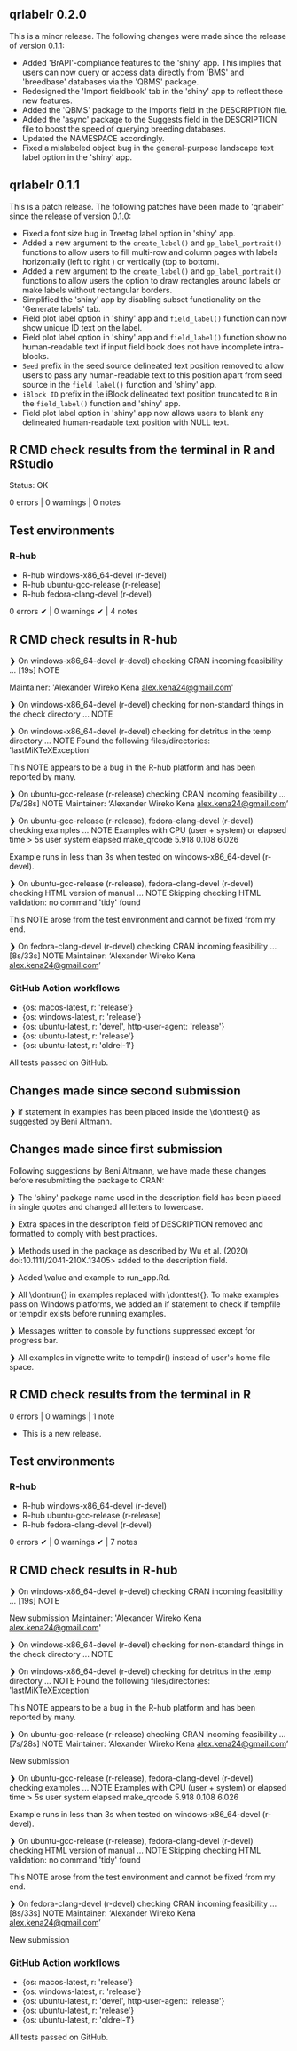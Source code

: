 ## qrlabelr 0.2.0
This is a minor release. The following changes were made since the release of version 0.1.1:
* Added 'BrAPI'-compliance features to the 'shiny' app. This implies that users can now query or access data directly from 'BMS' and 'breedbase' databases via the 'QBMS' package.
* Redesigned the 'Import fieldbook' tab in the 'shiny' app to reflect these new features.
* Added the 'QBMS' package to the Imports field in the DESCRIPTION file.
* Added the 'async' package to the Suggests field in the DESCRIPTION file to boost the speed of querying breeding databases.
* Updated the NAMESPACE accordingly.
* Fixed a mislabeled object bug in the general-purpose landscape text label option in the 'shiny' app.

## qrlabelr 0.1.1
This is a patch release. The following patches have been made to 'qrlabelr' since the release of version 0.1.0:
* Fixed a font size bug in Treetag label option in 'shiny' app.
* Added a new argument to the `create_label()` and `gp_label_portrait()` functions to allow users to fill multi-row and column pages with labels horizontally (left to right ) or vertically (top to bottom).
* Added a new argument to the `create_label()` and `gp_label_portrait()` functions to allow users the option to draw rectangles around labels or make labels without rectangular borders.
* Simplified the 'shiny' app by disabling subset functionality on the 'Generate labels' tab.
* Field plot label option in 'shiny' app and `field_label()` function can now show unique ID text on the label.
* Field plot label option in 'shiny' app and `field_label()` function show no human-readable text if input field book does not have incomplete intra-blocks.
* `Seed` prefix in the seed source delineated text position removed to allow users to pass any human-readable text to this position apart from seed source in the `field_label()` function and 'shiny' app.
* `iBlock ID` prefix in the iBlock delineated text position truncated to `B` in the `field_label()` function and 'shiny' app.
* Field plot label option in 'shiny' app now allows users to blank any delineated human-readable text position with NULL text.

## R CMD check results from the terminal in R and RStudio

Status: OK

0 errors | 0 warnings | 0 notes


## Test environments
### R-hub
- R-hub windows-x86_64-devel (r-devel)
- R-hub ubuntu-gcc-release (r-release)
- R-hub fedora-clang-devel (r-devel)

0 errors ✔ | 0 warnings ✔ | 4 notes 

## R CMD check results in R-hub
❯ On windows-x86_64-devel (r-devel)
  checking CRAN incoming feasibility ... [19s] NOTE
  
  Maintainer: 'Alexander Wireko Kena <alex.kena24@gmail.com>'

❯ On windows-x86_64-devel (r-devel)
  checking for non-standard things in the check directory ... NOTE

❯ On windows-x86_64-devel (r-devel)
  checking for detritus in the temp directory ... NOTE
  Found the following files/directories:
    'lastMiKTeXException'
    
This NOTE appears to be a bug in the R-hub platform and has been reported by many.

❯ On ubuntu-gcc-release (r-release)
  checking CRAN incoming feasibility ... [7s/28s] NOTE
  Maintainer: ‘Alexander Wireko Kena <alex.kena24@gmail.com>’
  

❯ On ubuntu-gcc-release (r-release), fedora-clang-devel (r-devel)
  checking examples ... NOTE
  Examples with CPU (user + system) or elapsed time > 5s
               user system elapsed
  make_qrcode 5.918  0.108   6.026
  
  Example runs in less than 3s when tested on windows-x86_64-devel (r-devel).

❯ On ubuntu-gcc-release (r-release), fedora-clang-devel (r-devel)
  checking HTML version of manual ... NOTE
  Skipping checking HTML validation: no command 'tidy' found
  
  This NOTE arose from the test environment and cannot be fixed from my end.

❯ On fedora-clang-devel (r-devel)
  checking CRAN incoming feasibility ... [8s/33s] NOTE
  Maintainer: ‘Alexander Wireko Kena <alex.kena24@gmail.com>’
  
### GitHub Action workflows
- {os: macos-latest,   r: 'release'}
- {os: windows-latest, r: 'release'}
- {os: ubuntu-latest,   r: 'devel', http-user-agent: 'release'}
- {os: ubuntu-latest,   r: 'release'}
- {os: ubuntu-latest,   r: 'oldrel-1'}

All tests passed on GitHub.


## Changes made since second submission
❯ if statement in examples has been placed inside the \donttest{} as suggested by Beni Altmann.

## Changes made since first submission
Following suggestions by Beni Altmann, we have made these changes before resubmitting the package to CRAN:

❯ The 'shiny' package name used in the description field has been placed in single   quotes and changed all letters to lowercase. 

❯ Extra spaces in the description field of DESCRIPTION removed and formatted to     comply with best practices.
  
❯ Methods used in the package as described by Wu et al. (2020)                      doi:10.1111/2041-210X.13405> added to the description field.
  
❯ Added \value and example to run_app.Rd. 

❯ All \dontrun{} in examples replaced with \donttest{}. To make examples pass on    Windows platforms, we added an if statement to check if tempfile or tempdir       exists before running examples. 

❯ Messages written to console by functions suppressed except for progress bar.

❯ All examples in vignette write to tempdir() instead of user's home file space.


## R CMD check results from the terminal in R 

0 errors | 0 warnings | 1 note

* This is a new release.

## Test environments
### R-hub
- R-hub windows-x86_64-devel (r-devel)
- R-hub ubuntu-gcc-release (r-release)
- R-hub fedora-clang-devel (r-devel)

0 errors ✔ | 0 warnings ✔ | 7 notes 

## R CMD check results in R-hub
❯ On windows-x86_64-devel (r-devel)
  checking CRAN incoming feasibility ... [19s] NOTE
  
  New submission
  Maintainer: 'Alexander Wireko Kena <alex.kena24@gmail.com>'

❯ On windows-x86_64-devel (r-devel)
  checking for non-standard things in the check directory ... NOTE

❯ On windows-x86_64-devel (r-devel)
  checking for detritus in the temp directory ... NOTE
  Found the following files/directories:
    'lastMiKTeXException'
    
This NOTE appears to be a bug in the R-hub platform and has been reported by many.

❯ On ubuntu-gcc-release (r-release)
  checking CRAN incoming feasibility ... [7s/28s] NOTE
  Maintainer: ‘Alexander Wireko Kena <alex.kena24@gmail.com>’
  
  New submission

❯ On ubuntu-gcc-release (r-release), fedora-clang-devel (r-devel)
  checking examples ... NOTE
  Examples with CPU (user + system) or elapsed time > 5s
               user system elapsed
  make_qrcode 5.918  0.108   6.026
  
  Example runs in less than 3s when tested on windows-x86_64-devel (r-devel).

❯ On ubuntu-gcc-release (r-release), fedora-clang-devel (r-devel)
  checking HTML version of manual ... NOTE
  Skipping checking HTML validation: no command 'tidy' found
  
  This NOTE arose from the test environment and cannot be fixed from my end.

❯ On fedora-clang-devel (r-devel)
  checking CRAN incoming feasibility ... [8s/33s] NOTE
  Maintainer: ‘Alexander Wireko Kena <alex.kena24@gmail.com>’
  
  New submission
  
### GitHub Action workflows
- {os: macos-latest,   r: 'release'}
- {os: windows-latest, r: 'release'}
- {os: ubuntu-latest,   r: 'devel', http-user-agent: 'release'}
- {os: ubuntu-latest,   r: 'release'}
- {os: ubuntu-latest,   r: 'oldrel-1'}

All tests passed on GitHub.
